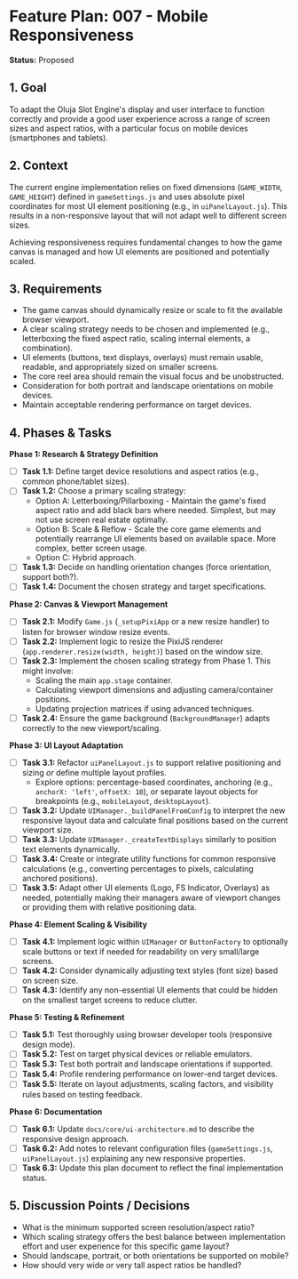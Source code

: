 # Feature Plan: 007 - Mobile Responsiveness

**Status:** Proposed

## 1. Goal

To adapt the Oluja Slot Engine's display and user interface to function correctly and provide a good user experience across a range of screen sizes and aspect ratios, with a particular focus on mobile devices (smartphones and tablets).

## 2. Context

The current engine implementation relies on fixed dimensions (`GAME_WIDTH`, `GAME_HEIGHT`) defined in `gameSettings.js` and uses absolute pixel coordinates for most UI element positioning (e.g., in `uiPanelLayout.js`). This results in a non-responsive layout that will not adapt well to different screen sizes.

Achieving responsiveness requires fundamental changes to how the game canvas is managed and how UI elements are positioned and potentially scaled.

## 3. Requirements

*   The game canvas should dynamically resize or scale to fit the available browser viewport.
*   A clear scaling strategy needs to be chosen and implemented (e.g., letterboxing the fixed aspect ratio, scaling internal elements, a combination).
*   UI elements (buttons, text displays, overlays) must remain usable, readable, and appropriately sized on smaller screens.
*   The core reel area should remain the visual focus and be unobstructed.
*   Consideration for both portrait and landscape orientations on mobile devices.
*   Maintain acceptable rendering performance on target devices.

## 4. Phases & Tasks

**Phase 1: Research & Strategy Definition**

*   [ ] **Task 1.1:** Define target device resolutions and aspect ratios (e.g., common phone/tablet sizes).
*   [ ] **Task 1.2:** Choose a primary scaling strategy:
    *   Option A: Letterboxing/Pillarboxing - Maintain the game's fixed aspect ratio and add black bars where needed. Simplest, but may not use screen real estate optimally.
    *   Option B: Scale & Reflow - Scale the core game elements and potentially rearrange UI elements based on available space. More complex, better screen usage.
    *   Option C: Hybrid approach.
*   [ ] **Task 1.3:** Decide on handling orientation changes (force orientation, support both?).
*   [ ] **Task 1.4:** Document the chosen strategy and target specifications.

**Phase 2: Canvas & Viewport Management**

*   [ ] **Task 2.1:** Modify `Game.js` (`_setupPixiApp` or a new resize handler) to listen for browser window resize events.
*   [ ] **Task 2.2:** Implement logic to resize the PixiJS renderer (`app.renderer.resize(width, height)`) based on the window size.
*   [ ] **Task 2.3:** Implement the chosen scaling strategy from Phase 1. This might involve:
    *   Scaling the main `app.stage` container.
    *   Calculating viewport dimensions and adjusting camera/container positions.
    *   Updating projection matrices if using advanced techniques.
*   [ ] **Task 2.4:** Ensure the game background (`BackgroundManager`) adapts correctly to the new viewport/scaling.

**Phase 3: UI Layout Adaptation**

*   [ ] **Task 3.1:** Refactor `uiPanelLayout.js` to support relative positioning and sizing *or* define multiple layout profiles.
    *   Explore options: percentage-based coordinates, anchoring (e.g., `anchorX: 'left'`, `offsetX: 10`), or separate layout objects for breakpoints (e.g., `mobileLayout`, `desktopLayout`).
*   [ ] **Task 3.2:** Update `UIManager._buildPanelFromConfig` to interpret the new responsive layout data and calculate final positions based on the current viewport size.
*   [ ] **Task 3.3:** Update `UIManager._createTextDisplays` similarly to position text elements dynamically.
*   [ ] **Task 3.4:** Create or integrate utility functions for common responsive calculations (e.g., converting percentages to pixels, calculating anchored positions).
*   [ ] **Task 3.5:** Adapt other UI elements (Logo, FS Indicator, Overlays) as needed, potentially making their managers aware of viewport changes or providing them with relative positioning data.

**Phase 4: Element Scaling & Visibility**

*   [ ] **Task 4.1:** Implement logic within `UIManager` or `ButtonFactory` to optionally scale buttons or text if needed for readability on very small/large screens.
*   [ ] **Task 4.2:** Consider dynamically adjusting text styles (font size) based on screen size.
*   [ ] **Task 4.3:** Identify any non-essential UI elements that could be hidden on the smallest target screens to reduce clutter.

**Phase 5: Testing & Refinement**

*   [ ] **Task 5.1:** Test thoroughly using browser developer tools (responsive design mode).
*   [ ] **Task 5.2:** Test on target physical devices or reliable emulators.
*   [ ] **Task 5.3:** Test both portrait and landscape orientations if supported.
*   [ ] **Task 5.4:** Profile rendering performance on lower-end target devices.
*   [ ] **Task 5.5:** Iterate on layout adjustments, scaling factors, and visibility rules based on testing feedback.

**Phase 6: Documentation**

*   [ ] **Task 6.1:** Update `docs/core/ui-architecture.md` to describe the responsive design approach.
*   [ ] **Task 6.2:** Add notes to relevant configuration files (`gameSettings.js`, `uiPanelLayout.js`) explaining any new responsive properties.
*   [ ] **Task 6.3:** Update this plan document to reflect the final implementation status.

## 5. Discussion Points / Decisions

*   What is the minimum supported screen resolution/aspect ratio?
*   Which scaling strategy offers the best balance between implementation effort and user experience for this specific game layout?
*   Should landscape, portrait, or both orientations be supported on mobile?
*   How should very wide or very tall aspect ratios be handled?
